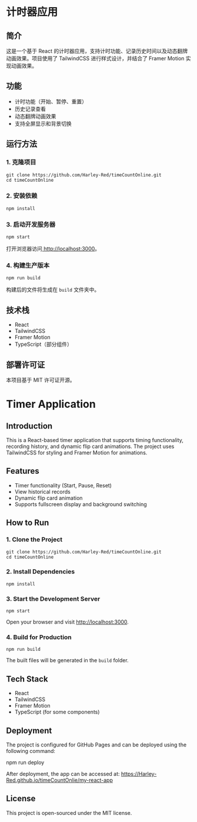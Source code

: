 # 计时器应用

## 简介

这是一个基于 React 的计时器应用，支持计时功能、记录历史时间以及动态翻牌动画效果。项目使用了 TailwindCSS 进行样式设计，并结合了 Framer Motion 实现动画效果。

## 功能

- 计时功能（开始、暂停、重置）
- 历史记录查看
- 动态翻牌动画效果
- 支持全屏显示和背景切换

## 运行方法

### 1. 克隆项目

```
git clone https://github.com/Harley-Red/timeCountOnline.git
cd timeCountOnline
```

### 2. 安装依赖

```
npm install
```

### 3. 启动开发服务器

```
npm start
```

打开浏览器访问[ http://localhost:3000](https://localhost:3000)。

### 4. 构建生产版本

```
npm run build
```

构建后的文件将生成在 `build` 文件夹中。

## 技术栈

- React
- TailwindCSS
- Framer Motion
- TypeScript（部分组件）

## 部署许可证

本项目基于 MIT 许可证开源。

# Timer Application

## Introduction

This is a React-based timer application that supports timing functionality, recording history, and dynamic flip card animations. The project uses TailwindCSS for styling and Framer Motion for animations.

## Features

- Timer functionality (Start, Pause, Reset)
- View historical records
- Dynamic flip card animation
- Supports fullscreen display and background switching

## How to Run

### 1. Clone the Project

```
git clone https://github.com/Harley-Red/timeCountOnline.git
cd timeCountOnline
```

### 2. Install Dependencies

```
npm install
```

### 3. Start the Development Server

```
npm start
```

Open your browser and visit [http://localhost:3000](https://localhost:3000).

### 4. Build for Production

```
npm run build
```

The built files will be generated in the `build` folder.

## Tech Stack

- React
- TailwindCSS
- Framer Motion
- TypeScript (for some components)

## Deployment

The project is configured for GitHub Pages and can be deployed using the following command:

npm run deploy

After deployment, the app can be accessed at:
https://Harley-Red.github.io/timeCountOnlie/my-react-app

## License

This project is open-sourced under the MIT license.
